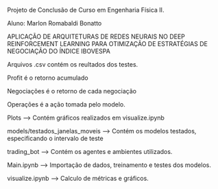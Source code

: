 Projeto de Conclusão de Curso em Engenharia Física II. 


Aluno: Marlon Romabaldi Bonatto


APLICAÇÃO DE ARQUITETURAS DE REDES NEURAIS NO DEEP REINFORCEMENT LEARNING PARA OTIMIZAÇÃO DE ESTRATÉGIAS DE NEGOCIAÇÃO DO ÍNDICE IBOVESPA



Arquivos .csv contém os reultados dos testes. 



Profit é o retorno acumulado



Negociações é o retorno de cada negociação



Operações é a ação tomada pelo modelo.



Plots --> Contém gráficos realizados em visualize.ipynb



models/testados_janelas_moveis --> Contém os modelos testados, especificando o intervalo de teste



trading_bot --> Contém os agentes e ambientes utilizados. 



Main.ipynb --> Importação de dados, treinamento e testes dos modelos. 



visualize.ipynb --> Calculo de métricas e gráficos. 
